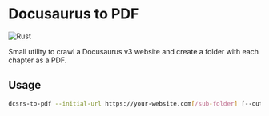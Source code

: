 # Docusaurus to PDF

![Rust](https://img.shields.io/badge/rust-%23000000.svg?style=for-the-badge&logo=rust&logoColor=white)

Small utility to crawl a Docusaurus v3 website and create a folder with each chapter as a PDF.

## Usage

```bash
dcsrs-to-pdf --initial-url https://your-website.com[/sub-folder] [--output-dir directory]
```
